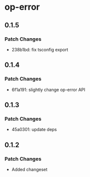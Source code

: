 # op-error

## 0.1.5

### Patch Changes

- 238b1bd: fix tsconfig export

## 0.1.4

### Patch Changes

- 6f1a191: slightly change op-error API

## 0.1.3

### Patch Changes

- 45a0301: update deps

## 0.1.2

### Patch Changes

- Added changeset
